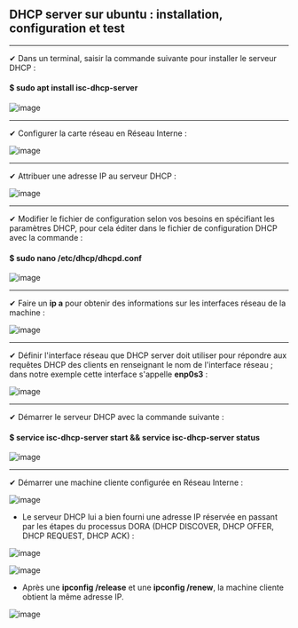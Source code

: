 ## DHCP server sur ubuntu : installation, configuration et test   

***
✔ Dans un terminal, saisir la commande suivante pour installer le serveur DHCP :

#### $ sudo apt install isc-dhcp-server

![image](https://github.com/techerbeatrice/DHCP_ubuntu-server/assets/138071140/2a246765-c852-4752-a8e4-b81b976b86f2)

***
✔ Configurer la carte réseau en Réseau Interne :

![image](https://github.com/techerbeatrice/DHCP_ubuntu-server/assets/138071140/2883a7e2-7061-4ef0-8735-a0b9d98ce3a9)

***

✔ Attribuer une adresse IP au serveur DHCP :

![image](https://github.com/techerbeatrice/DHCP_ubuntu-server/assets/138071140/133bb725-e638-4a3e-98af-83f686c2bcbd)

***

✔ Modifier le fichier de configuration selon vos besoins en spécifiant les paramètres DHCP, pour cela éditer dans le fichier de configuration DHCP avec la commande :
   
#### $ sudo nano /etc/dhcp/dhcpd.conf

![image](https://github.com/techerbeatrice/DHCP_ubuntu-server/assets/138071140/ffd2ffbf-c3bb-478c-9c71-ea19bcf4ebb9)

***

✔ Faire un **ip a** pour obtenir des informations sur les interfaces réseau de la machine :

![image](https://github.com/techerbeatrice/DHCP_ubuntu-server/assets/138071140/8cf15c8c-71cc-4fa9-981c-2106f97d0c39)

***

✔ Définir l'interface réseau que DHCP server doit utiliser pour répondre aux requêtes DHCP des clients en renseignant le nom de l'interface réseau ; dans notre exemple cette interface s'appelle **enp0s3** :

![image](https://github.com/techerbeatrice/DHCP_ubuntu-server/assets/138071140/7f5e2899-0186-4537-a577-143948b86fd7)

***

✔ Démarrer le serveur DHCP avec la commande suivante :

#### $ service isc-dhcp-server start && service isc-dhcp-server status

![image](https://github.com/techerbeatrice/DHCP_ubuntu-server/assets/138071140/6d8ef047-697e-45df-9027-bbff194f8c7b)

***

✔ Démarrer une machine cliente configurée en Réseau Interne :

![image](https://github.com/techerbeatrice/DHCP_ubuntu-server/assets/138071140/4ac5f870-1d16-4b40-b4ed-dcb5ae0d2d2a)

- Le serveur DHCP lui a bien fourni une adresse IP réservée en passant par les étapes du processus DORA  (DHCP DISCOVER, DHCP OFFER, DHCP REQUEST, DHCP ACK) :
  
![image](https://github.com/techerbeatrice/DHCP_ubuntu-server/assets/138071140/1e90e237-942e-4bdd-9d50-8c6383c1b7cc)

![image](https://github.com/techerbeatrice/DHCP_ubuntu-server/assets/138071140/91e87ded-4df2-4996-b3d0-a8079fca58ff)

- Après une **ipconfig /release** et une **ipconfig /renew**, la machine cliente obtient la même adresse IP.

![image](https://github.com/techerbeatrice/DHCP_ubuntu-server/assets/138071140/6053f2c1-e20d-43e2-80e9-a68c0f0af5bd)
